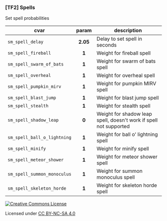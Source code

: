 ### [TF2] Spells

Set spell probabilities

|cvar|param|description|
|---|:-:|---|
|`sm_spell_delay`|**2.05**|Delay to set spell in seconds|
|`sm_spell_fireball`|**1**|Weight for fireball spell|
|`sm_spell_swarm_of_bats`|**1**|Weight for swarm of bats spell|
|`sm_spell_overheal`|**1**|Weight for overheal spell|
|`sm_spell_pumpkin_mirv`|**1**|Weight for pumpkin MIRV spell|
|`sm_spell_blast_jump`|**1**|Weight for blast jump spell|
|`sm_spell_stealth`|**1**|Weight for stealth spell|
|`sm_spell_shadow_leap`|**0**|Weight for shadow leap spell, doesn't work if spell not supported|
|`sm_spell_ball_o_lightning`|**1**|Weight for ball o' lightning spell|
|`sm_spell_minify`|**1**|Weight for minify spell|
|`sm_spell_meteor_shower`|**1**|Weight for meteor shower spell|
|`sm_spell_summon_monoculus`|**1**|Weight for summon monoculus spell|
|`sm_spell_skeleton_horde`|**1**|Weight for skeleton horde spell|

[![Creative Commons License](https://i.creativecommons.org/l/by-nc-sa/4.0/88x31.png)](http://creativecommons.org/licenses/by-nc-sa/4.0/)

Licensed under [CC BY-NC-SA 4.0](https://github.com/KatsuteTF/Spells/blob/main/LICENSE)